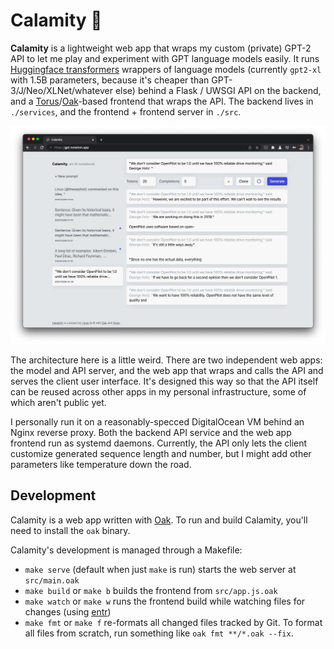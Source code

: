 # Calamity 🌋

**Calamity** is a lightweight web app that wraps my custom (private) GPT-2 API to let me play and experiment with GPT language models easily. It runs [Huggingface transformers](https://huggingface.co/gpt2) wrappers of language models (currently `gpt2-xl` with 1.5B parameters, because it's cheaper than GPT-3/J/Neo/XLNet/whatever else) behind a Flask / UWSGI API on the backend, and a [Torus](https://github.com/thesephist/torus)/[Oak](https://oaklang.org)-based frontend that wraps the API. The backend lives in `./services`, and the frontend + frontend server in `./src`.

![Calamity running in a browser](assets/screenshot.png)

The architecture here is a little weird. There are two independent web apps: the model and API server, and the web app that wraps and calls the API and serves the client user interface. It's designed this way so that the API itself can be reused across other apps in my personal infrastructure, some of which aren't public yet.

I personally run it on a reasonably-specced DigitalOcean VM behind an Nginx reverse proxy. Both the backend API service and the web app frontend run as systemd daemons. Currently, the API only lets the client customize generated sequence length and number, but I might add other parameters like temperature down the road.

## Development

Calamity is a web app written with [Oak](https://oaklang.org). To run and build Calamity, you'll need to install the `oak` binary.

Calamity's development is managed through a Makefile:

- `make serve` (default when just `make` is run) starts the web server at `src/main.oak`
- `make build` or `make b` builds the frontend from `src/app.js.oak`
- `make watch` or `make w` runs the frontend build while watching files for changes (using [entr](http://eradman.com/entrproject/))
- `make fmt` or `make f` re-formats all changed files tracked by Git. To format all files from scratch, run something like `oak fmt **/*.oak --fix`.
